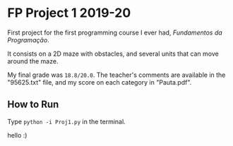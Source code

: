 # FP Project 1 2019-20
First project for the first programming course I ever had, *Fundamentos da Programação*. 

It consists on a 2D maze with obstacles, and several units that can move around the maze.

My final grade was `18.8/20.0`. The teacher's comments are available in the "95625.txt" file, and my score on each category in "Pauta.pdf".

## How to Run
Type `python -i Proj1.py` in the terminal.

hello :)